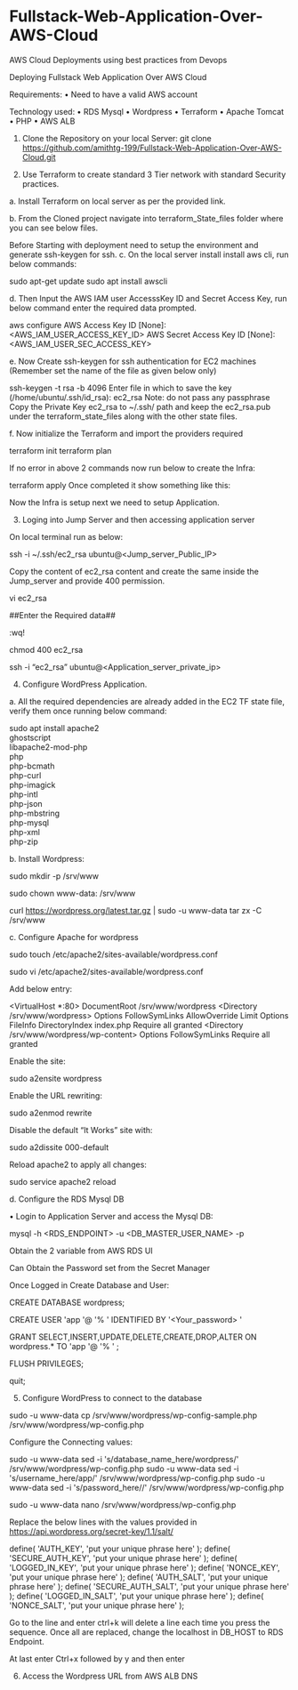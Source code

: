 # Fullstack-Web-Application-Over-AWS-Cloud
AWS Cloud Deployments using best practices from Devops 

Deploying Fullstack Web Application Over AWS Cloud

Requirements:
•	Need to have a valid AWS account

Technology used:
•	RDS Mysql
•	Wordpress
•	Terraform 
•	Apache Tomcat
•	PHP
•	AWS ALB

1.	Clone the Repository on your local Server:
git clone https://github.com/amithtg-199/Fullstack-Web-Application-Over-AWS-Cloud.git

2.	Use Terraform to create standard 3 Tier network with standard Security practices.

a.	Install Terraform on local server as per the provided link.
 

b.	From the Cloned project navigate into terraform_State_files folder where you can see below files.
 
Before Starting with deployment need to setup the environment and generate ssh-keygen for ssh.
c.	On the local server install install aws cli, run below commands:

sudo apt-get update
sudo apt  install awscli

d.	Then Input the AWS IAM user AccesssKey ID and Secret Access Key, run below command enter the required data prompted.

aws configure
AWS Access Key ID [None]: <AWS_IAM_USER_ACCESS_KEY_ID>
AWS Secret Access Key ID [None]: <AWS_IAM_USER_SEC_ACCESS_KEY>

e.	Now Create ssh-keygen for ssh authentication for EC2 machines (Remember set the name of the file as given below only)

ssh-keygen -t rsa -b 4096
Enter file in which to save the key (/home/ubuntu/.ssh/id_rsa): ec2_rsa
       Note: do not pass any passphrase
       Copy the Private Key ec2_rsa to ~/.ssh/ path and keep the ec2_rsa.pub under the terraform_state_files along with the other state files.

f.	Now initialize the Terraform and import the providers required

terraform init
terraform plan


If no error in above 2 commands now run below to create the Infra:

terraform apply
Once completed it show something like this:
 

Now the Infra is setup next we need to setup Application.

3.	Loging into Jump Server and then accessing application server

On local terminal run as below:

ssh -i ~/.ssh/ec2_rsa ubuntu@<Jump_server_Public_IP>

Copy the content of ec2_rsa content and create the same inside the Jump_server and provide 400 permission.

vi ec2_rsa 

##Enter the Required data##

:wq!

chmod 400 ec2_rsa
	
 ssh -i “ec2_rsa” ubuntu@<Application_server_private_ip>

4.	Configure WordPress Application.

a.	All the required dependencies are already added in the EC2 TF state file, verify them once running below command:

sudo apt install apache2 \
                 ghostscript \
                 libapache2-mod-php \
                 php \
                 php-bcmath \
                 php-curl \
                 php-imagick \
                 php-intl \
                 php-json \
                 php-mbstring \
                 php-mysql \
                 php-xml \
                 php-zip

b.	Install Wordpress:

sudo mkdir -p /srv/www

sudo chown www-data: /srv/www

curl https://wordpress.org/latest.tar.gz | sudo -u www-data tar zx -C /srv/www

c.	Configure Apache for wordpress

sudo touch /etc/apache2/sites-available/wordpress.conf

sudo vi /etc/apache2/sites-available/wordpress.conf

Add below entry:

<VirtualHost *:80>
    DocumentRoot /srv/www/wordpress
    <Directory /srv/www/wordpress>
        Options FollowSymLinks
        AllowOverride Limit Options FileInfo
        DirectoryIndex index.php
        Require all granted
    </Directory>
    <Directory /srv/www/wordpress/wp-content>
        Options FollowSymLinks
        Require all granted
    </Directory>
</VirtualHost>

Enable the site:

sudo a2ensite wordpress

Enable the URL rewriting:

sudo a2enmod rewrite

Disable the default “It Works” site with:

sudo a2dissite 000-default

Reload apache2 to apply all changes:

sudo service apache2 reload

d.	Configure the RDS Mysql DB

•	Login to Application Server and access the Mysql DB:

mysql -h <RDS_ENDPOINT> -u <DB_MASTER_USER_NAME> -p

Obtain the 2 variable from AWS RDS UI
 
Can Obtain the Password set from the Secret Manager
 

Once Logged in Create Database and User:

CREATE DATABASE wordpress;

CREATE USER 'app '@ '% '  IDENTIFIED BY '<Your_password> '

GRANT SELECT,INSERT,UPDATE,DELETE,CREATE,DROP,ALTER ON wordpress.* TO 'app '@ '% ' ;

FLUSH PRIVILEGES;

quit;

5.	Configure WordPress to connect to the database

sudo -u www-data cp /srv/www/wordpress/wp-config-sample.php /srv/www/wordpress/wp-config.php

Configure the Connecting values:

sudo -u www-data sed -i 's/database_name_here/wordpress/' /srv/www/wordpress/wp-config.php
sudo -u www-data sed -i 's/username_here/app/' /srv/www/wordpress/wp-config.php
sudo -u www-data sed -i 's/password_here/<your-password>/' /srv/www/wordpress/wp-config.php

sudo -u www-data nano /srv/www/wordpress/wp-config.php

Replace the below lines with the values provided in https://api.wordpress.org/secret-key/1.1/salt/

define( 'AUTH_KEY',         'put your unique phrase here' );
define( 'SECURE_AUTH_KEY',  'put your unique phrase here' );
define( 'LOGGED_IN_KEY',    'put your unique phrase here' );
define( 'NONCE_KEY',        'put your unique phrase here' );
define( 'AUTH_SALT',        'put your unique phrase here' );
define( 'SECURE_AUTH_SALT', 'put your unique phrase here' );
define( 'LOGGED_IN_SALT',   'put your unique phrase here' );
define( 'NONCE_SALT',       'put your unique phrase here' );

Go to the line and enter ctrl+k will delete a line each time you press the sequence.
Once all are replaced, change the localhost in DB_HOST to RDS Endpoint.
 
At last enter Ctrl+x followed by y and then enter

6.	Access the Wordpress URL from AWS ALB DNS
 
 

